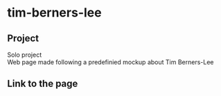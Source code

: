 # tim-berners-lee

## Project

Solo project<br/>
Web page made following a predefinied mockup about Tim Berners-Lee


## Link to the page
